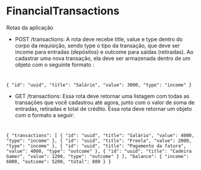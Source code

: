 # FinancialTransactions

Rotas da aplicação

 - POST /transactions: A rota deve recebe title, value e type dentro do corpo da requisição, sendo type o tipo da transação, que deve ser income para entradas (depósitos) e outcome para saídas (retiradas). Ao cadastrar uma nova transação, ela deve ser armazenada dentro de um objeto com o seguinte formato :
# 
`{
  "id": "uuid",
  "title": "Salário",
  "value": 3000,
  "type": "income"
}`
- GET /transactions: Essa rota deve retornar uma listagem com todas as transações que você cadastrou até agora, junto com o valor de soma de entradas, retiradas e total de crédito. Essa rota deve retornar um objeto com o formato a seguir:
#
`{
  "transactions": [
    {
      "id": "uuid",
      "title": "Salário",
      "value": 4000,
      "type": "income"
    },
    {
      "id": "uuid",
      "title": "Freela",
      "value": 2000,
      "type": "income"
    },
    {
      "id": "uuid",
      "title": "Pagamento da fatura",
      "value": 4000,
      "type": "outcome"
    },
    {
      "id": "uuid",
      "title": "Cadeira Gamer",
      "value": 1200,
      "type": "outcome"
    }
  ],
  "balance": {
    "income": 6000,
    "outcome": 5200,
    "total": 800
  }
}`
